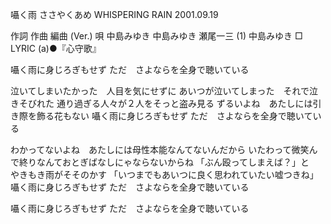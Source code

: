 囁く雨
ささやくあめ
WHISPERING RAIN
2001.09.19


作詞  作曲  編曲 (Ver.)   唄
中島みゆき   中島みゆき   瀬尾一三 (1)  中島みゆき
□ LYRIC (a)●『心守歌』

囁く雨に身じろぎもせず
ただ　さよならを全身で聴いている

泣いてしまいたかった　人目を気にせずに
あいつが泣いてしまった　それで泣きそびれた
通り過ぎる人々が２人をそっと盗み見る
ずるいよね　あたしには引き際を飾る花もない
囁く雨に身じろぎもせず
ただ　さよならを全身で聴いている

わかってないよね　あたしには母性本能なんてないんだから
いたわって微笑んで終りなんておとぎばなしにゃならないからね
「ぶん殴ってしまえば？」と　やきもき雨がそそのかす
「いつまでもあいつに良く思われていたい嘘つきね」
囁く雨に身じろぎもせず
ただ　さよならを全身で聴いている

囁く雨に身じろぎもせず
ただ　さよならを全身で聴いている